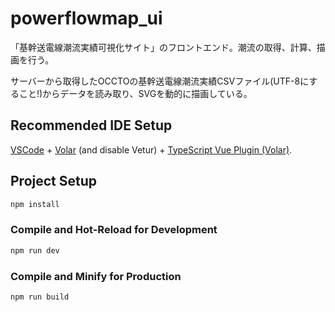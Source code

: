 # powerflowmap_ui

「基幹送電線潮流実績可視化サイト」のフロントエンド。潮流の取得、計算、描画を行う。

サーバーから取得したOCCTOの基幹送電線潮流実績CSVファイル(UTF-8にすること!)からデータを読み取り、SVGを動的に描画している。

## Recommended IDE Setup

[VSCode](https://code.visualstudio.com/) + [Volar](https://marketplace.visualstudio.com/items?itemName=Vue.volar) (and disable Vetur) + [TypeScript Vue Plugin (Volar)](https://marketplace.visualstudio.com/items?itemName=Vue.vscode-typescript-vue-plugin).

## Project Setup

```sh
npm install
```

### Compile and Hot-Reload for Development

```sh
npm run dev
```

### Compile and Minify for Production

```sh
npm run build
```
